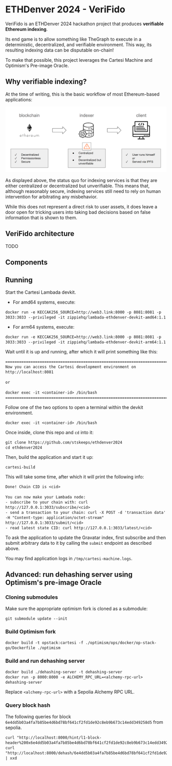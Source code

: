 # ETHDenver 2024 - VeriFido

VeriFido is an ETHDenver 2024 hackathon project that produces **verifiable Ethereum indexing**.

Its end game is to allow something like TheGraph to execute in a deterministic, decentralized, and verifiable environment. This way, its resulting indexing data can be disputable on-chain!

To make that possible, this project leverages the Cartesi Machine and Optimism's Pre-image Oracle.

## Why verifiable indexing?

At the time of writing, this is the basic workflow of most Ethereum-based applications:

![indexing architecture](./architecture-indexing.png)

As displayed above, the status quo for indexing services is that they are either centralized or decentralized but unverifiable. This means that, although reasonably secure, indexing services still need to rely on human intervention for arbitrating any misbehavior.

While this does not represent a direct risk to user assets, it does leave a door open for tricking users into taking bad decisions based on false information that is shown to them.

## VeriFido architecture

TODO

## Components

## Running

Start the Cartesi Lambada devkit.

- For amd64 systems, execute:

```shell
docker run -e KECCAK256_SOURCE=http://web3.link:8000 -p 8081:8081 -p 3033:3033 --privileged -it zippiehq/lambada-ethdenver-devkit-amd64:1.1
```

- For arm64 systems, execute:

```shell
docker run -e KECCAK256_SOURCE=http://web3.link:8000 -p 8081:8081 -p 3033:3033 --privileged -it zippiehq/lambada-ethdenver-devkit-arm64:1.1
```

Wait until it is up and running, after which it will print something like this:

```
===============================================================================
Now you can access the Cartesi development environment on http://localhost:8081

or

docker exec -it <container-id> /bin/bash
===============================================================================
```

Follow one of the two options to open a terminal within the devkit environment.

```shell
docker exec -it <container-id> /bin/bash
```

Once inside, clone this repo and `cd` into it:

```shell
git clone https://github.com/stskeeps/ethdenver2024
cd ethdenver2024
```

Then, build the application and start it up:

```shell
cartesi-build
```

This will take some time, after which it will print the following info:

```
Done! Chain CID is <cid>

You can now make your Lambada node:
- subscribe to your chain with: curl http://127.0.0.1:3033/subscribe/<cid>
- send a transaction to your chain: curl -X POST -d 'transaction data' -H "Content-type: application/octet-stream" http://127.0.0.1:3033/submit/<cid>
- read latest state CID: curl http://127.0.0.1:3033/latest/<cid>
```

To ask the application to update the Gravatar index, first subscribe and then submit arbitrary data to it by calling the `submit` endpoint as described above.

You may find application logs in `/tmp/cartesi-machine.logs`.

## Advanced: run dehashing server using Optimism's pre-image Oracle

### Cloning submodules

Make sure the appropriate optimism fork is cloned as a submodule:

```shell
git submodule update --init
```

### Build Optimism fork

```shell
docker build -t opstack:cartesi -f ./optimism/ops/docker/op-stack-go/Dockerfile ./optimism
```

### Build and run dehashing server

```shell
docker build ./dehashing-server -t dehashing-server
docker run -p 8000:8000 -e ALCHEMY_RPC_URL=<alchemy-rpc-url> dehashing-server
```

Replace `<alchemy-rpc-url>` with a Sepolia Alchemy RPC URL.

### Query block hash

The following queries for block `6e4dd5b03a4fa7b85be4d6bd78bf641cf2fd1de92c8eb9b673c14edd349258d5` from sepolia.

```shell
curl "http://localhost:8000/hint/l1-block-header%200x6e4dd5b03a4fa7b85be4d6bd78bf641cf2fd1de92c8eb9b673c14edd349258d5"
curl "http://localhost:8000/dehash/6e4dd5b03a4fa7b85be4d6bd78bf641cf2fd1de92c8eb9b673c14edd349258d5" | xxd
```
